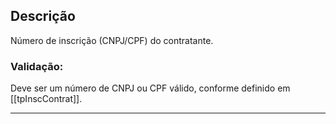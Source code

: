 ## Descrição
Número de inscrição (CNPJ/CPF) do contratante.
### Validação: 
Deve ser um número de CNPJ ou CPF válido, conforme definido em [[tpInscContrat]].

---

